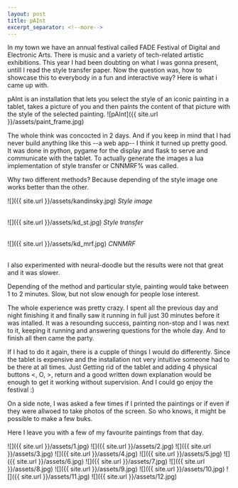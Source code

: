 ```yaml
---
layout: post
title: pAInt
excerpt_separator: <!--more-->
---
```

In my town we have an annual festival called FADE Festival of Digital and Electronic Arts. There is music and a variety of tech-related artistic exhibitions. This year I had been doubting on what I was gonna present, untill I read the style transfer paper. Now the question was, how to showcase this to everybody in a fun and interactive way? Here is what i came up with.
<!--more-->

pAInt is an installation that lets you select the style of an iconic painting in a tablet, takes a picture of you and then paints the content of that picture with the style of the selected painting.
![pAInt]({{ site.url }}/assets/paint_frame.jpg)

The whole think was concocted in 2 days. And if you keep in mind that I had never build anything like this --a web app-- I think it turned up pretty good. It was done in python, pygame for the display and flask to serve and communicate with the tablet. To actually generate the images a lua implementation of style transfer or CNNMRF% was called.

Why two different methods? Because depending of the style image one works better than the other.

![]({{ site.url }}/assets/kandinsky.jpg)
*Style image*
<br><br>

![]({{ site.url }}/assets/kd_st.jpg)
*Style transfer*
<br><br>

![]({{ site.url }}/assets/kd_mrf.jpg)
*CNNMRF*
<br><br>

I also experimented with neural-doodle but the results were not that great and it was slower.

Depending of the method and particular style, painting would take between 1 to 2 minutes. Slow, but not slow enough for people lose interest.

The whole experience was pretty crazy. I spent all the previous day and night finishing it and finally saw it running in full just 30 minutes before it was intalled. It was a resounding success, painting non-stop and I was next to it, keeping it running and answering questions for the whole day. And to finish all then came the party.

If I had to do it again, there is a cupple of things I would do differently. Since the tablet is expensive and the installation not very intuitive someone had to be there at all times. Just Getting rid of the tablet and adding 4 physical buttons  <, O, >, return  and a good written down explanation would be enough to get it working without supervision. And I could go enjoy the festival :)

On a side note, I was asked a few times if I printed the paintings or if even if they were allwoed to take photos of the screen. So who knows, it might be possible to make a few buks.

Here I leave you with a few of my favourite paintings from that day.

![]({{ site.url }}/assets/1.jpg)
![]({{ site.url }}/assets/2.jpg)
![]({{ site.url }}/assets/3.jpg)
![]({{ site.url }}/assets/4.jpg)
![]({{ site.url }}/assets/5.jpg)
![]({{ site.url }}/assets/6.jpg)
![]({{ site.url }}/assets/7.jpg)
![]({{ site.url }}/assets/8.jpg)
![]({{ site.url }}/assets/9.jpg)
![]({{ site.url }}/assets/10.jpg)
![]({{ site.url }}/assets/11.jpg)
![]({{ site.url }}/assets/12.jpg)
